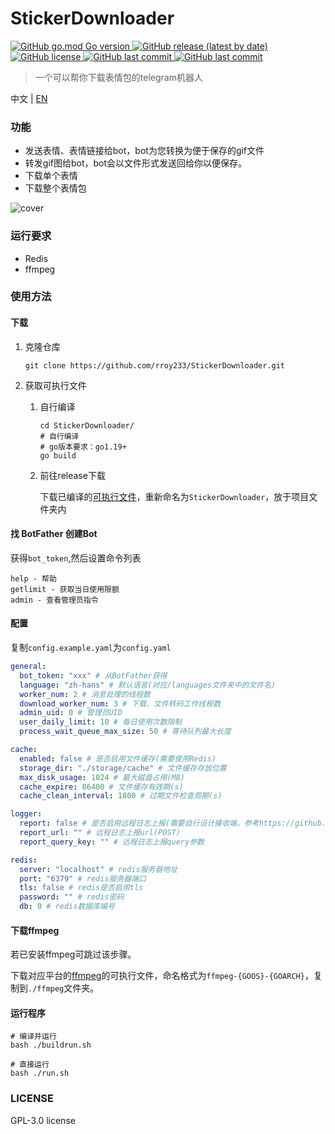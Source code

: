 # StickerDownloader
<p>
   <a href="https://github.com/rroy233/StickerDownloader">
      <img alt="GitHub go.mod Go version" src="https://img.shields.io/github/go-mod/go-version/rroy233/StickerDownloader?style=flat-square">
   </a>
   <a href="https://github.com/rroy233/StickerDownloader/releases">
      <img alt="GitHub release (latest by date)" src="https://img.shields.io/github/v/release/rroy233/StickerDownloader?style=flat-square">
   </a>
   <a href="https://github.com/rroy233/StickerDownloader/blob/main/LICENSE">
      <img alt="GitHub license" src="https://img.shields.io/github/license/rroy233/StickerDownloader?style=flat-square">
   </a>
   <a href="https://github.com/rroy233/StickerDownloader/commits/main">
      <img alt="GitHub last commit" src="https://img.shields.io/github/last-commit/rroy233/StickerDownloader?style=flat-square">
   </a>
    <a href="https://t.me/stickers_download_bot">
      <img alt="GitHub last commit" src="https://img.shields.io/badge/demo-%40stickers__download__bot-green?style=flat-square">
   </a>
</p>

> 一个可以帮你下载表情包的telegram机器人

中文 | [EN](README_en.md)

### 功能

* 发送表情、表情链接给bot，bot为您转换为便于保存的gif文件
* 转发gif图给bot，bot会以文件形式发送回给你以便保存。
* 下载单个表情
* 下载整个表情包

![cover](docs/demo.gif)

### 运行要求

- Redis
- ffmpeg

### 使用方法

#### 下载

1. 克隆仓库

   ```shell
   git clone https://github.com/rroy233/StickerDownloader.git
   ```

2. 获取可执行文件

    1. 自行编译

       ```shell
       cd StickerDownloader/
       # 自行编译
       # go版本要求：go1.19+
       go build
       ```
       
    2. 前往release下载

       下载已编译的[可执行文件](https://github.com/rroy233/StickerDownloader/releases)，重新命名为`StickerDownloader`，放于项目文件夹内

#### 找 BotFather 创建Bot

获得`bot_token`,然后设置命令列表

```
help - 帮助
getlimit - 获取当日使用限额
admin - 查看管理员指令
```

#### 配置

复制`config.example.yaml`为`config.yaml`

```yaml
general:
  bot_token: "xxx" # 从BotFather获得
  language: "zh-hans" # 默认语言(对应/languages文件夹中的文件名)
  worker_num: 2 # 消息处理的线程数
  download_worker_num: 3 # 下载、文件转码工作线程数
  admin_uid: 0 # 管理员UID
  user_daily_limit: 10 # 每日使用次数限制
  process_wait_queue_max_size: 50 # 等待队列最大长度

cache:
  enabled: false # 是否启用文件缓存(需要使用Redis)
  storage_dir: "./storage/cache" # 文件缓存存放位置
  max_disk_usage: 1024 # 最大磁盘占用(MB)
  cache_expire: 86400 # 文件缓存有效期(s)
  cache_clean_interval: 1800 # 过期文件检查周期(s)

logger:
  report: false # 是否启用远程日志上报(需要自行设计接收端，参考https://github.com/rroy233/logger)
  report_url: "" # 远程日志上报url(POST)
  report_query_key: "" # 远程日志上报query参数

redis:
  server: "localhost" # redis服务器地址
  port: "6379" # redis服务器端口
  tls: false # redis是否启用tls
  password: "" # redis密码
  db: 0 # redis数据库编号
```


#### 下载ffmpeg

若已安装ffmpeg可跳过该步骤。

下载对应平台的[ffmpeg](https://ffmpeg.org/)的可执行文件，命名格式为`ffmpeg-{GOOS}-{GOARCH}`，复制到`./ffmpeg`文件夹。

#### 运行程序

```shell
# 编译并运行
bash ./buildrun.sh 

# 直接运行
bash ./run.sh 
```

### LICENSE
GPL-3.0 license